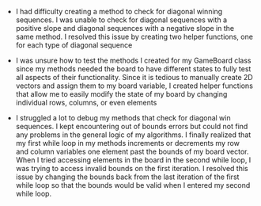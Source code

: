 * I had difficulty creating a method to check for diagonal winning sequences. I was unable to check for diagonal sequences with a 
positive slope and diagonal sequences with a negative slope in the same method. I resolved this issue by creating two helper functions, 
one for each type of diagonal sequence

* I was unsure how to test the methods I created for my GameBoard class since my methods needed the board to have different states
to fully test all aspects of their functionality. Since it is tedious to manually create 2D vectors and assign them to my board 
variable, I created helper functions that allow me to easily modify the state of my board by changing individual rows, columns, or
even elements

* I struggled a lot to debug my methods that check for diagonal win sequences. I kept encountering out of bounds errors but could not 
find any problems in the general logic of my algorithms. I finally realized that my first while loop in my methods increments or decrements
my row and column variables one element past the bounds of my board vector. When I tried accessing elements in the board in the second 
while loop, I was trying to access invalid bounds on the first iteration. I resolved this issue by changing the bounds back from
the last iteration of the first while loop so that the bounds would be valid when I entered my second while loop.